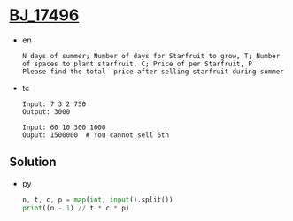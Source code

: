 # [BJ_17496](https://acmicpc.net/problem/17496)

* en

  ```en
  N days of summer; Number of days for Starfruit to grow, T; Number of spaces to plant starfruit, C; Price of per Starfruit, P
  Please find the total  price after selling starfruit during summer
  ```

* tc

  ```tc
  Input: 7 3 2 750
  Output: 3000

  Input: 60 10 300 1000
  Ouput: 1500000  # You cannot sell 6th
  ```

## Solution

* py

  ```py
  n, t, c, p = map(int, input().split())
  print((n - 1) // t * c * p)
  ```
